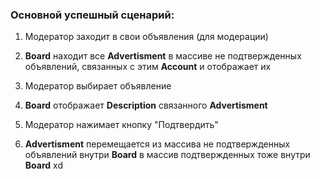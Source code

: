 ### **Основной успешный сценарий:**

1. Модератор заходит в свои объявления (для модерации)

2. **Board** находит все **Advertisment** в массиве не подтвержденных объявлений, связанных с этим **Account** и отображает их

3. Модератор выбирает объявление

4. **Board** отображает **Description** связанного **Advertisment**

5. Модератор нажимает кнопку "Подтвердить"

6. **Advertisment** перемещается из массива не подтвержденных объявлений внутри **Board** в массив подтвержденных тоже внутри **Board** xd
